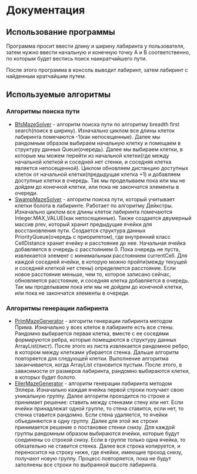 # Документация

## Использование программы

Программа просит ввести длину и ширину лабиринта у пользователя, 
затем нужно ввести начальную и конечную точку А и B соответственно, по которым будет вестись поиск наикратчайшего пути.

После этого программа в консоль выводит лабиринт, затем лабиринт с найденным кратчайшим путем.

## Используемые алгоритмы

### Алгоритмы поиска пути
- [BfsMazeSolver](./src/main/java/backend/academy/BfsMazeSolver.java) - алгоритм поиска пути по алгоритму breadth
first search(поиск в ширину). Изначально циклом все длины клеток лабиринта помечаются -1(как непосещенные). Далее мы рандомным
образом выбираем начальную клетку и помещаем в структуру данных Queue(очередь). Далее мы выбираем клетки, в которые мы можем перейти
из начальной клетки(где между начальной клеткой и соседней нет стенки, и соседняя клетка является непосещенной). Циклом обновляем дистанцию доступных
клеток от начальной клетки(предыдущая клетка +1) и добавляем доступные клетки в очередь. Так мы проделываем пока или мы не дойдем до конечной клетки, или пока не закончатся элементы в очереди.
- [SwampMazeSolver](./src/main/java/backend/academy/SwampMazeSolver.java) - алгоритм поиска пути, который учитывает клетки болота в лабиринте. Работает
по алгоритму Дейкстры. Изначально циклом все длины клеток лабиринта помечаются Integer.MAX_VALUE(как непосещенные). Также создается двумерный массив prev,
который хранит предыдущие ячейки для восстановления пути. Создается структура данных PriorityQueue(очередь с приоритетом), где внутренний класс
CellDistance хранит ячейку и расстояние до нее. Начальная ячейка добавляется в очередь с расстоянием 0. Пока очередь не пуста, извлекается элемент с минимальным расстоянием currentCell.
Для каждой соседней ячейки, в которую можно пройти(между текущей и соседней клеткой нет стены) определяется расстояние.
Если новое расстояние меньше, чем то, которое записано сейчас, обновляется расстояние, и соседняя клетка добавляется в очередь.
Так мы проделываем пока или мы не дойдем до конечной клетки, или пока не закончатся элементы в очереди.

### Алгоритмы генерации лабиринта
- [PrimMazeGenerator](./src/main/java/backend/academy/PrimMazeGenerator.java) - алгоритм генерации лабиринта методом Прима. Изначально у всех клеток в лабиринте есть все стены.
Рандомно выбирается первая клетка, вместе с ее соседями формируются ребра, которые помещаются в структуру данных ArrayList(лист). 
После этого из листа извлекается рандомное ребро, в котором между клетками убирается стенка. Дальше алгоритм повторяется для следующей клетки. Выполнение алгоритма
заканчивается, когда ArrayList становится пустым. После этого, в зависимости от размеров лабиринта, рандомно выбираются клетки, в которых будет болото.
- [EllerMazeGenerator](./src/main/java/backend/academy/EllerMazeGenerator.java) - алгоритм генерации лабиринта методом Эллера. Изначально каждая ячейка первой строки получает свою уникальную группу.
Далее алгоритм проходится по строке и принимает решение: ставить между стенками стену или нет. Если ячейки принадлежат одной группе, то стена ставится,
если нет, то стенка ставится рандомно. Если стена удаляется, то ячейки объединяются в одну группу. Далее для этой же строки принимается решение о постановке стенки снизу.
Для каждой группы рандомным образом выбираются ячейки, которые будут соединены со строкой снизу. Если в группе только одна ячейка, то обязательно не ставится стенка. Далее вся строка копируется,
и переносится на строку ниже, где ячейки, имеющие проход снизу, получают новую группу. Процесс повторяется, пока не будут заполнены все строки по выбранной высоте лабиринта.


